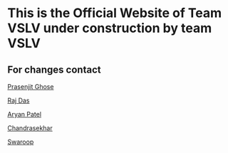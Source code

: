 <h1><strong>This is the Official Website of Team VSLV under construction by team VSLV</strong></h1>
<h2><strong>For changes contact</strong></h2>
<p><a href=https://github.com/prasenjitghose36>Prasenjit Ghose</a></p>
<p><a href=https://github.com/rajdas2001>Raj Das</a></p>
<p><a href=https://github.com/patelaryan7751>Aryan Patel</a></p>
<p><a href="">Chandrasekhar</a></p>
<p><a href="">Swaroop</a></p>
